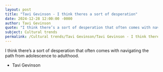 ```yaml
---
layout: post
title: "Tavi Gevinson - I think theres a sort of desperation"
date: 2024-12-28 12:00:00 -0000
author: Tavi Gevinson
quote: "I think there’s a sort of desperation that often comes with navigating the path from adolescence to adulthood."
subject: Cultural trends
permalink: /Cultural trends/Tavi Gevinson/Tavi Gevinson - I think theres a sort of desperation
---
```


I think there’s a sort of desperation that often comes with navigating the path from adolescence to adulthood.

- Tavi Gevinson
